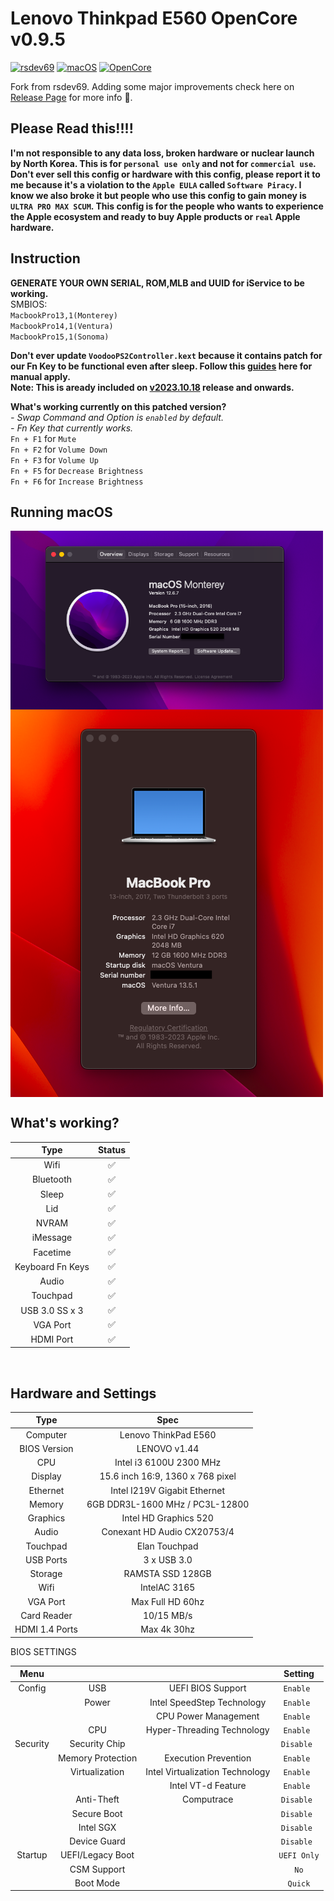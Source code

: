 # Lenovo Thinkpad E560 OpenCore v0.9.5


[![rsdev69](https://img.shields.io/badge/rsdev69-fork-green?logo=github)](https://github.com/rsdev69/ThinkPad-E560-Hackintosh)
[![macOS](https://img.shields.io/badge/Apple-macOS-white)](https://developer.apple.com/documentation/macos-release-notes)
[![OpenCore](https://img.shields.io/badge/OpenCore-0.9.5-blue)](https://github.com/acidanthera/OpenCorePkg)


Fork from rsdev69. Adding some major improvements check here on [Release Page](https://github.com/KenDxD/Lenovo-Thinkpad-E560-Hackintosh/releases) for more info 🥹.

## Please Read this!!!!

**I'm not responsible to any data loss, broken hardware or nuclear launch by North Korea. This is for `personal use only` and not for `commercial use`. Don't ever sell this config or hardware with this config, please report it to me because it's a violation to the `Apple EULA` called `Software Piracy`. I know we also broke it but people who use this config to gain money is `ULTRA PRO MAX SCUM`. This config is for the people who wants to experience the Apple ecosystem and ready to buy Apple products or `real` Apple hardware.**

## Instruction

<strong>GENERATE YOUR OWN SERIAL, ROM,MLB and UUID for iService to be working.</strong><br>
SMBIOS: <br>
`MacbookPro13,1(Monterey)` <br>
`MacbookPro14,1(Ventura)` <br>
`MacbookPro15,1(Sonoma)` <br>

<strong>Don't ever update `VoodooPS2Controller.kext` because it contains patch for our Fn Key to be functional even after sleep. Follow this [guides](https://github.com/KenDxD/Lenovo-Thinkpad-E560-Hackintosh/blob/main/Custom%20patch/Guide.md) here for manual apply. <br> Note: This is aready included on [v2023.10.18](https://github.com/KenDxD/Lenovo-Thinkpad-E560-Hackintosh/releases/tag/v2023.10.18) release and onwards.</strong><br>

**What's working currently on this patched version?**<br>
*- Swap Command and Option is `enabled` by default.*<br>
*- Fn Key that currently works.*<br>
`Fn + F1` for `Mute`<br>
`Fn + F2` for `Volume Down`<br>
`Fn + F3` for `Volume Up`<br>
`Fn + F5` for `Decrease Brightness`<br>
`Fn + F6` for `Increase Brightness`<br>

## Running macOS

<img align="center" src="./img/specsmonterey.png" alt="specsmonterey" width="500">
<img align="center" src="./img/specsventura.png" alt="specsventura" width="500">

<br clear="right">

## What's working?

| Type               | Status   |
|:------------------:|:--------:|
| Wifi               |    ✅    |
| Bluetooth          |    ✅    |
| Sleep              |    ✅    |
| Lid                |    ✅    |
| NVRAM              |    ✅    |
| iMessage           |    ✅    |
| Facetime           |    ✅    |
| Keyboard Fn Keys   |    ✅    |
| Audio              |    ✅    |
| Touchpad           |    ✅    |
| USB 3.0 SS x 3     |    ✅    |
| VGA Port           |    ✅    |
| HDMI Port          |    ✅    |


<br clear="right">
 
## Hardware and Settings

| Type             | Spec                                  |
|:----------------:|:-------------------------------------:|
| Computer         | Lenovo ThinkPad E560                  |
| BIOS Version     | LENOVO v1.44                          |
| CPU              | Intel i3 6100U 2300 MHz               |
| Display          | 15.6 inch 16:9, 1360 x 768 pixel      |
| Ethernet         | Intel I219V Gigabit Ethernet          |
| Memory           | 6GB DDR3L-1600 MHz / PC3L-12800       |
| Graphics         | Intel HD Graphics 520                 |
| Audio            | Conexant HD Audio CX20753/4           |
| Touchpad         | Elan Touchpad                         |
| USB Ports        | 3 x USB 3.0                           |
| Storage          | RAMSTA SSD 128GB                      |
| Wifi             | IntelAC 3165                          |
| VGA Port         | Max Full HD 60hz                      |
| Card Reader      | 10/15 MB/s                            |
| HDMI 1.4 Ports   | Max 4k 30hz                           |

BIOS SETTINGS

| Menu       |                     |                                   | Setting       |
|:----------:|:-------------------:|:---------------------------------:|:-------------:|
| Config     | USB                 | UEFI BIOS Support                 | `Enable `     |
|            | Power               | Intel SpeedStep Technology        | `Enable `     |
|            |                     | CPU Power Management              | `Enable `     |
|            | CPU                 | Hyper-Threading Technology        | `Enable `     |
| Security   | Security Chip       |                                   | `Disable `    |
|            | Memory Protection   | Execution Prevention              | `Enable `     |
|            | Virtualization      | Intel Virtualization Technology   | `Enable `     |
|            |                     | Intel VT-d Feature                | `Enable `     |
|            | Anti-Theft          | Computrace                        | `Disable `    |
|            | Secure Boot         |                                   | `Disable `    |
|            | Intel SGX           |                                   | `Disable `    |
|            | Device Guard        |                                   | `Disable `    |
| Startup    | UEFI/Legacy Boot    |                                   | `UEFI Only`   |
|            | CSM Support         |                                   | `No`          |
|            | Boot Mode           |                                   | `Quick`       |
